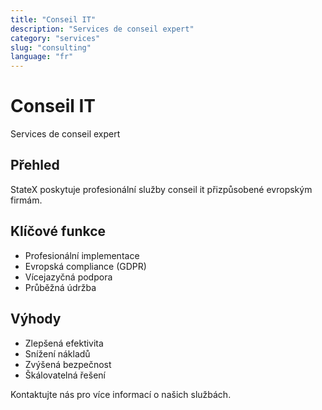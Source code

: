 ```yaml
---
title: "Conseil IT"
description: "Services de conseil expert"
category: "services"
slug: "consulting"
language: "fr"
---
```


# Conseil IT

Services de conseil expert

## Přehled

StateX poskytuje profesionální služby conseil it přizpůsobené evropským firmám.

## Klíčové funkce

- Profesionální implementace
- Evropská compliance (GDPR)
- Vícejazyčná podpora
- Průběžná údržba

## Výhody

- Zlepšená efektivita
- Snížení nákladů
- Zvýšená bezpečnost
- Škálovatelná řešení

Kontaktujte nás pro více informací o našich službách.